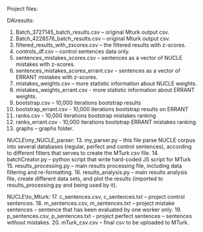 Project files:

DA\results:
1.	Batch_3727145_batch_results.csv – original Mturk output csv.
2.	Batch_4228576_batch_results.csv – original Mturk output csv.
3.	filtered_results_with_zscores.csv – the filtered results with z-scores.
4.	controls_df.csv – control sentences data only.
5.	sentences_mistakes_scores.csv – sentences as a vector of NUCLE mistakes with z-scores.
6.	sentences_mistakes_scores_errant.csv – sentences as a vector of ERRANT mistakes with z-scores.
7.	mistakes_weights.csv – more statistic information about NUCLE weights.
8.	mistakes_weights_errant.csv - more statistic information about ERRANT weights.
9.	bootstrap.csv – 10,000 iterations bootstrap results
10.	bootstrap_errant.csv - 10,000 iterations bootstrap results on ERRANT
11.	ranks.csv - 10,000 iterations bootstrap mistakes ranking
12.	ranks_errant.csv - 10,000 iterations bootstrap ERRANT mistakes ranking
13.	graphs – graphs folder.

NUCLE\my_NUCLE_parser:
13.	my_parser.py – this file parse NUCLE corpus into several databases (regular, perfect and control sentences), according to different filters that serves to create the MTurk csv file.
14.	batchCreator.py – python script that write hard-coded JS script for MTurk
15.	results_processing.py – main results processing file, including data filtering and re-formatting.
16.	results_analysis.py – main results analysis file, create different data sets, and plot the results (imported to results_processing.py and being used by it).

NUCLE\to_Mturk:
17.	c_sentences.csv, c_sentences.txt – project control sentences.
18.	m_sentences.csv, m_sentences.txt – project mistake sentences – sentence that has been evaluated by one worker only.
19.	p_sentences.csv, p_sentences.txt - project perfect sentences – sentences without mistakes.
20.	mTurk_csv.csv – final csv to be uploaded to MTurk.

